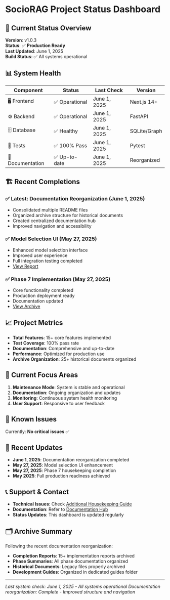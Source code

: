 # SocioRAG Project Status Dashboard

## 🎯 Current Status Overview

**Version**: v1.0.3  
**Status**: ✅ **Production Ready**  
**Last Updated**: June 1, 2025  
**Build Status**: ✅ All systems operational

## 📊 System Health

| Component | Status | Last Check | Version |
|-----------|--------|------------|---------|
| 🖥️ Frontend | ✅ Operational | June 1, 2025 | Next.js 14+ |
| ⚙️ Backend | ✅ Operational | June 1, 2025 | FastAPI |
| 🗄️ Database | ✅ Healthy | June 1, 2025 | SQLite/Graph |
| 🧪 Tests | ✅ 100% Pass | June 1, 2025 | Pytest |
| 📝 Documentation | ✅ Up-to-date | June 1, 2025 | Reorganized |

## 🏗️ Recent Completions

### ✅ Latest: Documentation Reorganization (June 1, 2025)
- Consolidated multiple README files
- Organized archive structure for historical documents
- Created centralized documentation hub
- Improved navigation and accessibility

### ✅ Model Selection UI (May 27, 2025)
- Enhanced model selection interface
- Improved user experience
- Full integration testing completed
- [View Report](./status_reports/model_selection_ui_completion_report.md)

### ✅ Phase 7 Implementation (May 27, 2025)
- Core functionality completed
- Production deployment ready
- Documentation updated
- [View Archive](./archive/completion_reports/phase7_implementation_summary.md)

## 📈 Project Metrics

- **Total Features**: 15+ core features implemented
- **Test Coverage**: 100% pass rate
- **Documentation**: Comprehensive and up-to-date
- **Performance**: Optimized for production use
- **Archive Organization**: 25+ historical documents organized

## 🔄 Current Focus Areas

1. **Maintenance Mode**: System is stable and operational
2. **Documentation**: Ongoing organization and updates
3. **Monitoring**: Continuous system health monitoring
4. **User Support**: Responsive to user feedback

## 🚨 Known Issues

Currently: **No critical issues** ✅

## 📅 Recent Updates

- **June 1, 2025**: Documentation reorganization completed
- **May 27, 2025**: Model selection UI enhancement
- **May 27, 2025**: Phase 7 housekeeping completion
- **May 2025**: Full production readiness achieved

## 📞 Support & Contact

- **Technical Issues**: Check [Additional Housekeeping Guide](./additional_housekeeping_guide.md)
- **Documentation**: Refer to [Documentation Hub](./README.md)
- **Status Updates**: This dashboard is updated regularly

## 🗂️ Archive Summary

Following the recent documentation reorganization:

- **Completion Reports**: 15+ implementation reports archived
- **Phase Summaries**: All phase documentation organized
- **Historical Documents**: Legacy files properly archived
- **Development Guides**: Organized in dedicated guides folder

---

*Last system check: June 1, 2025 - All systems operational*
*Documentation reorganization: Complete - Improved structure and navigation*

